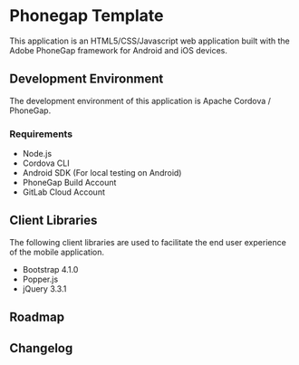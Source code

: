 # Phonegap Template

This application is an HTML5/CSS/Javascript web application built with the Adobe PhoneGap framework for Android and iOS devices. 

## Development Environment

The development environment of this application is Apache Cordova / PhoneGap.

### Requirements

* Node.js
* Cordova CLI
* Android SDK (For local testing on Android)
* PhoneGap Build Account 
* GitLab Cloud Account

## Client Libraries

The following client libraries are used to facilitate the end user experience of the mobile application.

* Bootstrap 4.1.0
* Popper.js
* jQuery 3.3.1

## Roadmap

## Changelog
